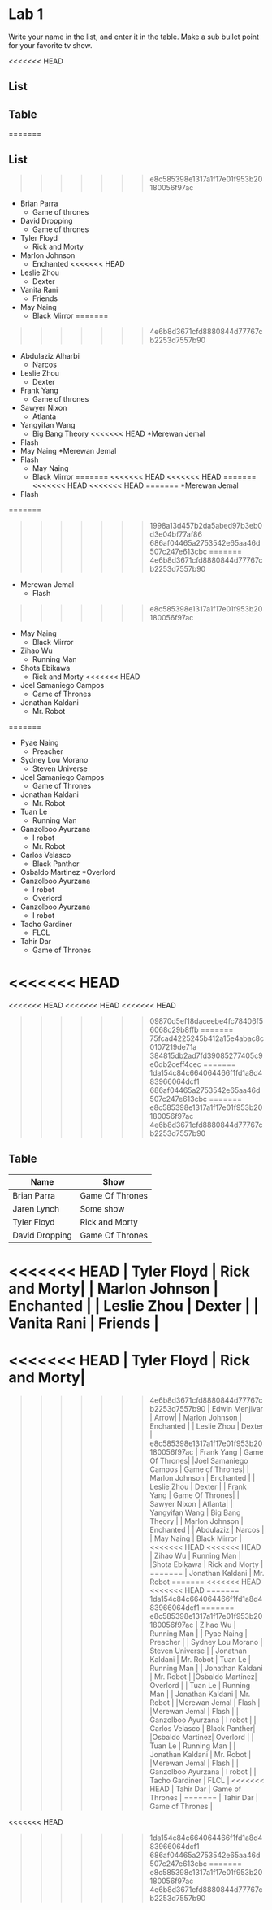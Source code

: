 # Lab 1
Write your name in the list, and enter it in the table. Make a sub bullet point for your favorite tv show.

<<<<<<< HEAD
## List
 
## Table
=======

## List

>>>>>>> e8c585398e1317a1f17e01f953b20180056f97ac
* Brian Parra
  * Game of thrones
* David Dropping
  * Game of thrones
* Tyler Floyd
    * Rick and Morty
* Marlon Johnson
    * Enchanted
<<<<<<< HEAD
* Leslie Zhou
    * Dexter
* Vanita Rani
    * Friends
* May Naing
    * Black Mirror
=======
>>>>>>> 4e6b8d3671cfd8880844d77767cb2253d7557b90
* Abdulaziz Alharbi
  * Narcos
* Leslie Zhou
    * Dexter
* Frank Yang
  * Game of thrones
* Sawyer Nixon
  * Atlanta
* Yangyifan Wang
  * Big Bang Theory
<<<<<<< HEAD
*Merewan Jemal
 * Flash
* May Naing
*Merewan Jemal
 * Flash
    * May Naing
    * Black Mirror
=======
<<<<<<< HEAD
<<<<<<< HEAD
=======
<<<<<<< HEAD
<<<<<<< HEAD
=======
*Merewan Jemal
 * Flash

    
=======
>>>>>>> 1998a13d457b2da5abed97b3eb0d3e04bf77af86
>>>>>>> 686af04465a2753542e65aa46d507c247e613cbc
=======
>>>>>>> 4e6b8d3671cfd8880844d77767cb2253d7557b90
* Merewan Jemal
  * Flash
>>>>>>> e8c585398e1317a1f17e01f953b20180056f97ac
* May Naing
  * Black Mirror
* Zihao Wu
  * Running Man
* Shota Ebikawa
  * Rick and Morty
<<<<<<< HEAD
* Joel Samaniego Campos
  * Game of Thrones
* Jonathan Kaldani 
  * Mr. Robot 
 
=======
* Pyae Naing
  * Preacher
* Sydney Lou Morano
  * Steven Universe
* Joel Samaniego Campos
  * Game of Thrones
* Jonathan Kaldani 
  * Mr. Robot
* Tuan Le
  * Running Man 
* Ganzolboo Ayurzana
  * I robot
  * Mr. Robot 
* Carlos Velasco
  * Black Panther  
* Osbaldo Martinez
  *Overlord
* Ganzolboo Ayurzana
  * I robot
  * Overlord
* Ganzolboo Ayurzana
  * I robot
* Tacho Gardiner
  * FLCL
* Tahir Dar
  * Game of Thrones

<<<<<<< HEAD
=======


<<<<<<< HEAD
<<<<<<< HEAD
<<<<<<< HEAD
>>>>>>> 09870d5ef18daceebe4fc78406f56068c29b8ffb
=======
>>>>>>> 75fcad4225245b412a15e4abac8c0107219de71a
>>>>>>> 384815db2ad7fd39085277405c9e0db2ceff4cec
=======
>>>>>>> 1da154c84c664064466f1fd1a8d483966064dcf1
>>>>>>> 686af04465a2753542e65aa46d507c247e613cbc
=======
>>>>>>> e8c585398e1317a1f17e01f953b20180056f97ac
>>>>>>> 4e6b8d3671cfd8880844d77767cb2253d7557b90
## Table
| Name | Show|
| ------------- | ------------- |
| Brian Parra     | Game Of Thrones|
| Jaren Lynch     | Some show|
| Tyler Floyd | Rick and Morty
| David Dropping     | Game Of Thrones|
<<<<<<< HEAD
| Tyler Floyd | Rick and Morty|
| Marlon Johnson | Enchanted |
| Leslie Zhou | Dexter |
| Vanita Rani | Friends |
=======
<<<<<<< HEAD
| Tyler Floyd | Rick and Morty|
=======
>>>>>>> 4e6b8d3671cfd8880844d77767cb2253d7557b90
| Edwin Menjivar  | Arrow|
| Marlon Johnson | Enchanted |
| Leslie Zhou | Dexter |
>>>>>>> e8c585398e1317a1f17e01f953b20180056f97ac
| Frank Yang     | Game Of Thrones|
|Joel Samaniego Campos | Game of Thrones|
| Marlon Johnson | Enchanted |
| Leslie Zhou | Dexter |
| Frank Yang   | Game Of Thrones|
| Sawyer Nixon | Atlanta|
| Yangyifan Wang | Big Bang Theory |
| Marlon Johnson | Enchanted | 
| Abdulaziz | Narcos |
| May Naing | Black Mirror |
<<<<<<< HEAD
<<<<<<< HEAD
| Zihao Wu | Running Man |
|Shota Ebikawa | Rick and Morty |
=======
| Jonathan Kaldani | Mr. Robot
=======
<<<<<<< HEAD
<<<<<<< HEAD
=======
>>>>>>> 1da154c84c664064466f1fd1a8d483966064dcf1
=======
>>>>>>> e8c585398e1317a1f17e01f953b20180056f97ac
| Zihao Wu | Running Man |
| Pyae Naing | Preacher |
| Sydney Lou Morano | Steven Universe |
| Jonathan Kaldani | Mr. Robot
| Tuan Le | Running Man |
| Jonathan Kaldani | Mr. Robot |
|Osbaldo Martinez| Overlord |
| Tuan Le | Running Man |
| Jonathan Kaldani | Mr. Robot |
|Merewan Jemal | Flash |
|Merewan Jemal | Flash |
| Ganzolboo Ayurzana | I robot |
| Carlos Velasco | Black Panther|
|Osbaldo Martinez| Overlord |
| Tuan Le | Running Man |
| Jonathan Kaldani | Mr. Robot |
|Merewan Jemal | Flash |
| Ganzolboo Ayurzana | I robot |
| Tacho Gardiner | FLCL |
<<<<<<< HEAD
| Tahir Dar | Game of Thrones |
=======
| Tahir Dar | Game of Thrones |

<<<<<<< HEAD
>>>>>>> 1da154c84c664064466f1fd1a8d483966064dcf1
>>>>>>> 686af04465a2753542e65aa46d507c247e613cbc
=======
>>>>>>> e8c585398e1317a1f17e01f953b20180056f97ac
>>>>>>> 4e6b8d3671cfd8880844d77767cb2253d7557b90
